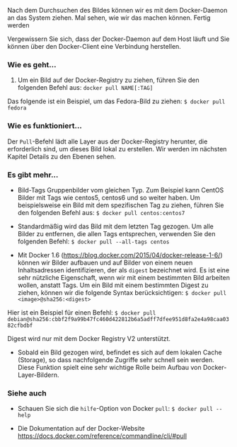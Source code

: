 Nach dem Durchsuchen des Bildes können wir es mit dem Docker-Daemon an das System ziehen. Mal sehen, wie wir das machen können.
Fertig werden

Vergewissern Sie sich, dass der Docker-Daemon auf dem Host läuft und Sie können über den Docker-Client eine Verbindung herstellen.

### Wie es geht…

1. Um ein Bild auf der Docker-Registry zu ziehen, führen Sie den folgenden Befehl aus:
`docker pull NAME[:TAG]`

Das folgende ist ein Beispiel, um das Fedora-Bild zu ziehen:
`$ docker pull fedora`

### Wie es funktioniert…

Der `Pull`-Befehl lädt alle Layer aus der Docker-Registry herunter, die erforderlich sind, um dieses Bild lokal zu erstellen. Wir werden im nächsten Kapitel Details zu den Ebenen sehen.

### Es gibt mehr…

* Bild-Tags Gruppenbilder vom gleichen Typ. Zum Beispiel kann CentOS Bilder mit Tags wie centos5, centos6 und so weiter haben. Um beispielsweise ein Bild mit dem spezifischen Tag zu ziehen, führen Sie den folgenden Befehl aus:
`$ docker pull centos:centos7`

* Standardmäßig wird das Bild mit dem letzten Tag gezogen. Um alle Bilder zu entfernen, die allen Tags entsprechen, verwenden Sie den folgenden Befehl:
`$ docker pull --all-tags centos`

* Mit Docker 1.6 (https://blog.docker.com/2015/04/docker-release-1-6/) können wir Bilder aufbauen und auf Bilder von einem neuen Inhaltsadressen identifizieren, der als `digest` bezeichnet wird. Es ist eine sehr nützliche Eigenschaft, wenn wir mit einem bestimmten Bild arbeiten wollen, anstatt Tags. Um ein Bild mit einem bestimmten Digest zu ziehen, können wir die folgende Syntax berücksichtigen:
`$ docker pull  <image>@sha256:<digest>`

Hier ist ein Beispiel für einen Befehl:
`$ docker pull debian@sha256:cbbf2f9a99b47fc460d422812b6a5adff7dfee951d8fa2e4a98caa0382cfbdbf `

Digest wird nur mit dem Docker Registry V2 unterstützt.

* Sobald ein Bild gezogen wird, befindet es sich auf dem lokalen Cache (Storage), so dass nachfolgende Zugriffe sehr schnell sein werden. Diese Funktion spielt eine sehr wichtige Rolle beim Aufbau von Docker-Layer-Bildern.

### Siehe auch
* Schauen Sie sich die `hilfe`-Option von Docker `pull`:
`$ docker pull --help`

* Die Dokumentation auf der Docker-Website https://docs.docker.com/reference/commandline/cli/#pull